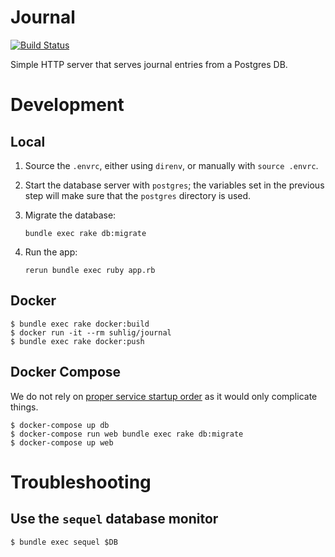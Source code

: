 # Journal

[![Build Status](https://travis-ci.com/uhlig-it/journal.svg?branch=master)](https://travis-ci.com/uhlig-it/journal)

Simple HTTP server that serves journal entries from a Postgres DB.

# Development

## Local

1. Source the `.envrc`, either using `direnv`, or manually with `source .envrc`.
1. Start the database server with `postgres`; the variables set in the previous step will make sure that the `postgres` directory is used.
1. Migrate the database:

   ```command
   bundle exec rake db:migrate
   ```

1. Run the app:

   ```command
   rerun bundle exec ruby app.rb
   ```

## Docker

```command
$ bundle exec rake docker:build
$ docker run -it --rm suhlig/journal
$ bundle exec rake docker:push
```

## Docker Compose

We do not rely on [proper service startup order](https://docs.docker.com/compose/startup-order/) as it would only complicate things.

```command
$ docker-compose up db
$ docker-compose run web bundle exec rake db:migrate
$ docker-compose up web
```

# Troubleshooting

## Use the `sequel` database monitor

```command
$ bundle exec sequel $DB
```
